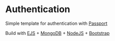 # Authentication

Simple template for authentication with [Passport](http://www.passportjs.org/)

Build with [EJS](https://ejs.co/) + [MongoDB](https://www.mongodb.com/) + [NodeJS](https://nodejs.org/en/) + [Bootstrap](https://getbootstrap.com/)
